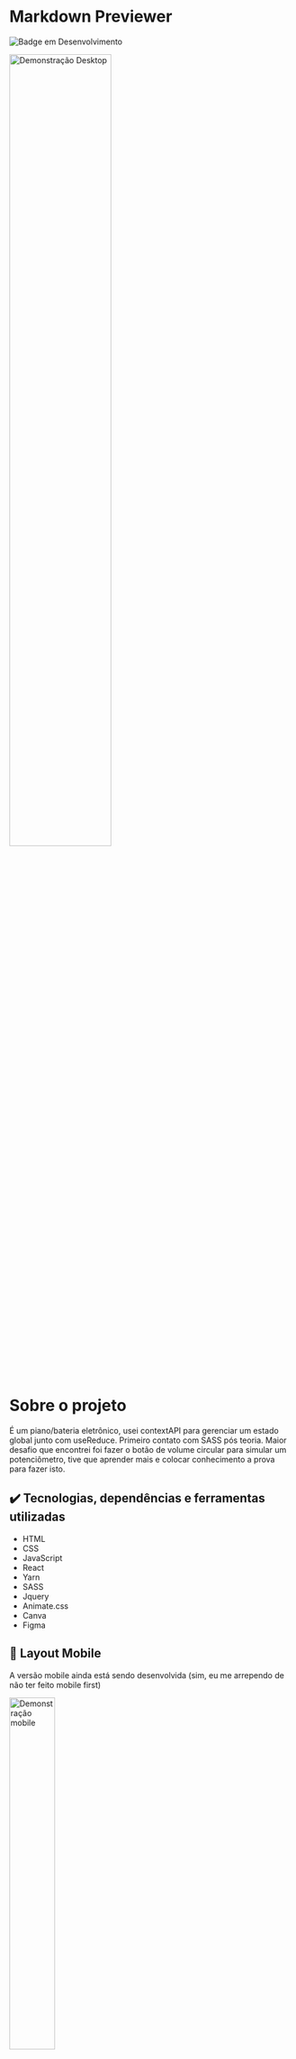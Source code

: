# Markdown Previewer 

![Badge em Desenvolvimento](http://img.shields.io/static/v1?label=STATUS&message=EM%20DESENVOLVIMENTO&color=GREEN&style=for-the-badge)

<img src="https://user-images.githubusercontent.com/97978311/200840413-21e283b8-f566-4e58-80b2-0623d637ddfd.gif" width=60% alt="Demonstração Desktop">

# Sobre o projeto

É um piano/bateria eletrônico, usei contextAPI para gerenciar um estado global junto com useReduce. Primeiro contato com SASS pós teoria. Maior desafio que encontrei foi fazer o botão de volume circular para simular um potenciômetro, tive que aprender mais e colocar conhecimento a prova para fazer isto.

## :heavy_check_mark: Tecnologias, dependências e ferramentas utilizadas

+ HTML
+ CSS
+ JavaScript
+ React
+ Yarn
+ SASS
+ Jquery
+ Animate.css
+ Canva
+ Figma

## :iphone: Layout Mobile

A versão mobile ainda está sendo desenvolvida (sim, eu me arrependo de não ter feito mobile first)

<img src="https://user-images.githubusercontent.com/97978311/200841058-2bbc7b80-3d65-4bb2-8a15-4ae7d320a498.gif" width=40% alt="Demonstração mobile">

<br/>

### :gear: Ajustes e melhorias

O projeto ainda está em desenvolvimento e as próximas atualizações serão voltadas nas seguintes tarefas:

- [ ] Praticamente refazer toda a versão mobile.

## ☕ Usando Piano Machine e executando

+ Para usar acesse esse <a href="https://Piano-Machine.mateusoliveir34.repl.co">link</a> e clique no botão power ou instrumento para mudar para bateria, depois siga o info na parte lateral direita da tela.

+ Para executar:

Pré-requisitios: NPM / Yarn

```bash
# clonar repositório
git clone https://github.com/MateusGonzag/Markdown-Previewer

# entrar na pasta do projeto
cd markdown-preview

# instalar dependências
$ yarn install
$ npm install

# executar o projeto
yarn dev
```

## :man: Autor

<table>
  <tr>
    <td align="center">
      <a href="#">
        <img src="https://avatars3.githubusercontent.com/u/97978311" width="100px;" alt="Foto do Mateus Gonzaga no GitHub"/><br>
        <sub>
          <b>Mateus Gonzaga</b>
        </sub>
      </a>
    </td>
  </tr>
</table>

<br/>

## 📝 Licença

Esse projeto está sob licença. Veja o arquivo [LICENÇA](License.md) para mais detalhes.

<br/>
